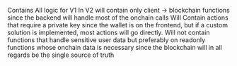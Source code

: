 Contains All logic for V1
In V2 will contain only client -> blockchain functions since the backend will handle most of the onchain calls
Will Contain actions that require a private key since the wallet is on the frontend, but if a custom solution is implemented, most actions will go directly.
Will not contain functions that handle sensitive user data but preferably on readonly functions whose onchain data is necessary since the blockchain will in all regards be the single source of truth
